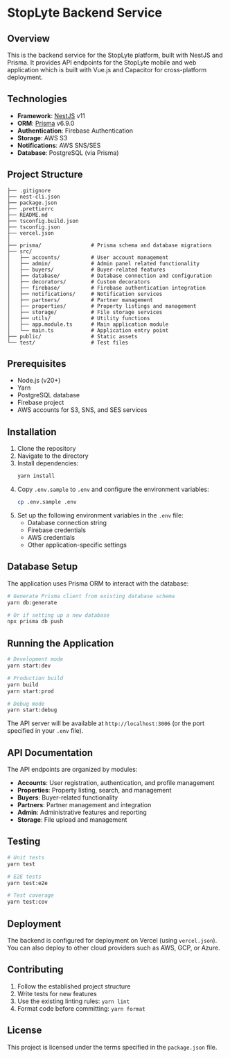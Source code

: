 # StopLyte Backend Service

## Overview

This is the backend service for the StopLyte platform, built with NestJS and Prisma. It provides API endpoints for the StopLyte mobile and web application which is built with Vue.js and Capacitor for cross-platform deployment.

## Technologies

- **Framework**: [NestJS](https://nestjs.com/) v11
- **ORM**: [Prisma](https://www.prisma.io/) v6.9.0
- **Authentication**: Firebase Authentication
- **Storage**: AWS S3
- **Notifications**: AWS SNS/SES
- **Database**: PostgreSQL (via Prisma)

## Project Structure

```
├── .gitignore
├── nest-cli.json
├── package.json
├── .prettierrc
├── README.md
├── tsconfig.build.json
├── tsconfig.json
├── vercel.json
│
├── prisma/                # Prisma schema and database migrations
├── src/
│   ├── accounts/          # User account management
│   ├── admin/             # Admin panel related functionality
│   ├── buyers/            # Buyer-related features
│   ├── database/          # Database connection and configuration
│   ├── decorators/        # Custom decorators
│   ├── firebase/          # Firebase authentication integration
│   ├── notifications/     # Notification services
│   ├── partners/          # Partner management
│   ├── properties/        # Property listings and management
│   ├── storage/           # File storage services
│   ├── utils/             # Utility functions
│   ├── app.module.ts      # Main application module
│   └── main.ts            # Application entry point
├── public/                # Static assets
└── test/                  # Test files
```

## Prerequisites

- Node.js (v20+)
- Yarn
- PostgreSQL database
- Firebase project
- AWS accounts for S3, SNS, and SES services

## Installation

1. Clone the repository
2. Navigate to the directory
3. Install dependencies:
   ```bash
   yarn install
   ```
4. Copy `.env.sample` to `.env` and configure the environment variables:
   ```bash
   cp .env.sample .env
   ```
5. Set up the following environment variables in the `.env` file:
   - Database connection string
   - Firebase credentials
   - AWS credentials
   - Other application-specific settings

## Database Setup

The application uses Prisma ORM to interact with the database:

```bash
# Generate Prisma client from existing database schema
yarn db:generate

# Or if setting up a new database
npx prisma db push
```

## Running the Application

```bash
# Development mode
yarn start:dev

# Production build
yarn build
yarn start:prod

# Debug mode
yarn start:debug
```

The API server will be available at `http://localhost:3006` (or the port specified in your `.env` file).

## API Documentation

The API endpoints are organized by modules:

- **Accounts**: User registration, authentication, and profile management
- **Properties**: Property listing, search, and management
- **Buyers**: Buyer-related functionality
- **Partners**: Partner management and integration
- **Admin**: Administrative features and reporting
- **Storage**: File upload and management

## Testing

```bash
# Unit tests
yarn test

# E2E tests
yarn test:e2e

# Test coverage
yarn test:cov
```

## Deployment

The backend is configured for deployment on Vercel (using `vercel.json`). You can also deploy to other cloud providers such as AWS, GCP, or Azure.

## Contributing

1. Follow the established project structure
2. Write tests for new features
3. Use the existing linting rules: `yarn lint`
4. Format code before committing: `yarn format`

## License

This project is licensed under the terms specified in the `package.json` file.